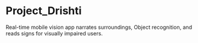 # Project_Drishti
Real-time mobile vision app narrates surroundings, Object recognition, and reads signs for visually impaired users.
